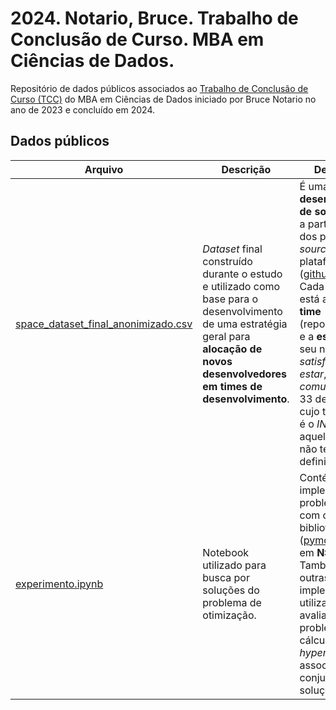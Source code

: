 # 2024. Notario, Bruce. Trabalho de Conclusão de Curso. MBA em Ciências de Dados.

Repositório de dados públicos associados ao [Trabalho de Conclusão de Curso (TCC)](tcc/2024_NOTARIO_MBA_TCC.pdf) do MBA em Ciências de Dados iniciado por Bruce Notario no ano de 2023 e concluído em 2024.

## Dados públicos

|Arquivo|Descrição|Detalhamento|Formato|
|---------------|------------|------------|------------|
|[space_dataset_final_anonimizado.csv](space_dataset_final_anonimizado.csv)|*Dataset* final construído durante o estudo e utilizado como base para o desenvolvimento de uma estratégia geral para **alocação de novos desenvolvedores em times de desenvolvimento**.|É uma **lista de 180 desenvolvedores de software** obtida a partir de dados dos projetos *open source* da plataforma *.NET* ([github.com/dotnet](https://github.com/dotnet/)). Cada desenvolvedor está associado a um **time** (repositório/projeto) e a **estimativas** de seu nível de *satisfação e bem-estar*, *atividade* e *comunicação*. Os 33 desenvolvedores cujo time associado é o *INDEFINIDO* são aqueles que ainda não tem time definido.|No formato CSV, o *dataset* é composto pelos atributos **ID** *(string, unique, not null)*, **TIME** *(string)*, **SATISFACAO** *(float, normalizado, intervalo [0; 1])*, **ATIVIDADE** *(float, normalizado, intervalo [0; 1])* e **COMUNICACAO** *(float, normalizado, intervalo [0; 1])*.|
|[experimento.ipynb](experimento.ipynb)|Notebook utilizado para busca por soluções do problema de otimização.|Contém a implementação do problema proposto com o uso da biblioteca **pymoo** ([pymoo.org/](https://pymoo.org/)) e foco em **NSGA-II**. Também contém outras implementações utilizadas para avaliação do problema, como o cálculo do *hypervolume* associado a cada conjunto de soluções ótimas.|Faz uso do arquivo [dataset final](space_dataset_final_anonimizado.csv) e gera arquivos de logs, arquivos CSV com as soluções ótimas encontradas e atualiza um arquivo com todas as medias de *hypervolume* encontradas em cada experimento.|
